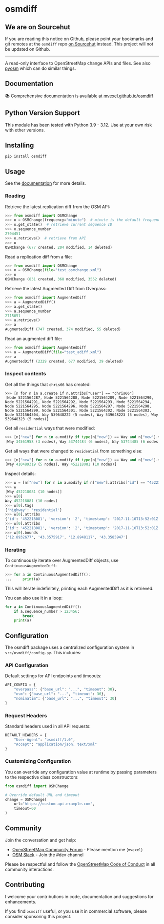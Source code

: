 # osmdiff

## We are on Sourcehut
If you are reading this notice on Github, please point your bookmarks and git remotes at the `osmdiff` repo [on Sourcehut](https://git.sr.ht/~mvexel/osmdiff) instead. This project will not be updated on Github.

---

A read-only interface to OpenStreetMap change APIs and files. See also [pyosm](https://github.com/iandees/pyosm) which can do similar things.

## Documentation

📚 Comprehensive documentation is available at [mvexel.github.io/osmdiff](https://mvexel.github.io/osmdiff/)

## Python Version Support

This module has been tested with Python 3.9 - 3.12. Use at your own risk with other versions.

## Installing

`pip install osmdiff`

## Usage

See the [documentation](https://mvexel.github.io/osmdiff/) for more details.

### Reading

Retrieve the latest replication diff from the OSM API:

```python
>>> from osmdiff import OSMChange
>>> o = OSMChange(frequency="minute")  # minute is the default frequency
>>> o.get_state()  # retrieve current sequence ID
>>> o.sequence_number
2704451
>>> o.retrieve()  # retrieve from API
>>> o
OSMChange (677 created, 204 modified, 14 deleted)
```

Read a replication diff from a file:

```python
>>> from osmdiff import OSMChange
>>> o = OSMChange(file="test_osmchange.xml")
>>> o
OSMChange (831 created, 368 modified, 3552 deleted)
```

Retrieve the latest Augmented Diff from Overpass:

```python
>>> from osmdiff import AugmentedDiff
>>> a = AugmentedDiff()
>>> a.get_state()
>>> a.sequence_number
2715051
>>> a.retrieve()
>>> a
AugmentedDiff (747 created, 374 modified, 55 deleted)
```

Read an augmented diff file:

```python
>>> from osmdiff import AugmentedDiff
>>> a = AugmentedDiff(file="test_adiff.xml")
>>> a
AugmentedDiff (2329 created, 677 modified, 39 deleted)
```

### Inspect contents

Get all the things that `chris66` has created:

```
>>> [n for n in a.create if n.attribs["user"] == "chris66"]
[Node 5221564287, Node 5221564288, Node 5221564289, Node 5221564290, Node 5221564291, Node 5221564292, Node 5221564293, Node 5221564294, Node 5221564295, Node 5221564296, Node 5221564297, Node 5221564298, Node 5221564299, Node 5221564301, Node 5221564302, Node 5221564303, Node 5221564304, Way 539648222 (5 nodes), Way 539648223 (5 nodes), Way 539648323 (5 nodes)]
```

Get all `residential` ways that were modified:

```python
>>> [n["new"] for n in a.modify if type(n["new"]) == Way and n["new"].tags.get("highway") == "residential"]
[Way 34561958 (3 nodes), Way 53744484 (6 nodes), Way 53744485 (6 nodes), Way 122650942 (3 nodes), Way 283221266 (4 nodes), Way 344272652 (5 nodes), Way 358243999 (13 nodes), Way 410489319 (5 nodes), Way 452218081 (10 nodes)]
```

Get all ways that were changed to `residential` from something else:

```python
>>> [n["new"] for n in a.modify if type(n["new"]) == Way and n["new"].tags.get("highway") == "residential" and n["old"].tags["highway"] != "residential"]
[Way 410489319 (5 nodes), Way 452218081 (10 nodes)]
```

Inspect details:

```python
>>> w = [n["new"] for n in a.modify if n["new"].attribs["id"] == "452218081"]
>>> w
[Way 452218081 (10 nodes)]
>>> w[0]
Way 452218081 (10 nodes)
>>> w[0].tags
{'highway': 'residential'}
>>> w[0].attribs
{'id': '452218081', 'version': '2', 'timestamp': '2017-11-10T13:52:01Z', 'changeset': '53667190', 'uid': '2352517', 'user': 'carths81'}
>>> w[0].attribs
{'id': '452218081', 'version': '2', 'timestamp': '2017-11-10T13:52:01Z', 'changeset': '53667190', 'uid': '2352517', 'user': 'carths81'}
>>> w[0].bounds
['12.8932677', '43.3575917', '12.8948117', '43.3585947']
```

### Iterating

To continuously iterate over AugmentedDiff objects, use `ContinuousAugmentedDiff`:

```python
>>> for a in ContinuousAugmentedDiff():
...     print(a)
```

This will iterate indefinitely, printing each AugmentedDiff as it is retrieved.

You can also use it in a loop:

```python
for a in ContinuousAugmentedDiff():
    if a.sequence_number > 123456:
        break
    print(a)
```

## Configuration

The osmdiff package uses a centralized configuration system in `src/osmdiff/config.py`. This includes:

### API Configuration
Default settings for API endpoints and timeouts:

```python
API_CONFIG = {
    "overpass": {"base_url": "...", "timeout": 30},
    "osm": {"base_url": "...", "timeout": 30},
    "nominatim": {"base_url": "...", "timeout": 30}
}
```

### Request Headers
Standard headers used in all API requests:
```python
DEFAULT_HEADERS = {
    "User-Agent": "osmdiff/1.0",
    "Accept": "application/json, text/xml"
}
```

### Customizing Configuration
You can override any configuration value at runtime by passing parameters to the respective class constructors:

```python
from osmdiff import OSMChange

# Override default URL and timeout
change = OSMChange(
    url="https://custom-api.example.com",
    timeout=60
)
```

## Community

Join the conversation and get help:

- [OpenStreetMap Community Forum](https://community.openstreetmap.org/) - Please mention me (`mvexel`)
- [OSM Slack](https://osmus.slack.com/) - Join the #dev channel

Please be respectful and follow the [OpenStreetMap Code of Conduct](https://wiki.openstreetmap.org/wiki/Code_of_conduct) in all community interactions.

## Contributing

I welcome your contributions in code, documentation and suggestions for enhancements.

If you find `osmdiff` useful, or you use it in commercial software, please consider sponsoring this project.
